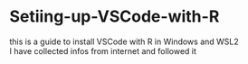 # Setiing-up-VSCode-with-R
this is a guide to install VSCode with R in Windows and WSL2  
I have collected infos from internet and followed it
